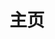 ---
home: true
layout: BlogHome
product: true
icon: home
title: 主页
heroImage: /assets/images/tx.png
heroText: Mr.Tzr's Blog
bgImage: https://browser9.qhimg.com//bdr//__85//t010824ab8b5cdfa138.jpg
heroFullScreen: true
tagline: <p style="text-align:center">I believe time will erase all mistakes, but some things,<br/>As long as you persevere, you can certainly do it.</p>
projects:
  - icon: /assets/icon/java.svg
    name: Java
    desc: Java学习笔记
    link: https://你的项目链接

  - icon: /assets/icon/Vue.svg
    name: Vue
    desc: Vue学习笔记
    link: https://链接地址

  - icon: /assets/icon/springboot.svg
    name: Spring Boot
    desc: Spring Boot学习笔记
    link: https://你的书籍链接

  - icon: /assets/icon/PS.svg
    name: Photoshop
    desc: Photoshop学习笔记
    link: https://你的文章链接

  - icon: /assets/icon/导入ArcGIS-copy.svg
    name: ArcGIS
    desc: ArcGIS学习笔记
    link: https://你的文章链接
    
  - icon: https://vitepress.dev/vitepress-logo-mini.svg
    name: VitePress
    desc: VitePress搭建笔记
    link: /docs/VitePress/
    
  - icon: laptop-code
    name: 关于本站
    desc: 关于本站的一些信息
    link: /about/
  

footer: 欢迎来到Mr.Tzr的博客
---
